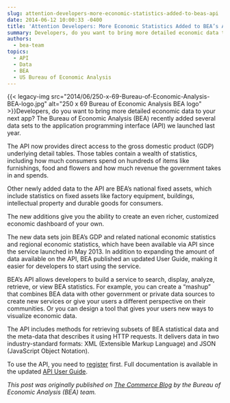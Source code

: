 ```yaml
---
slug: attention-developers-more-economic-statistics-added-to-beas-api
date: 2014-06-12 10:00:33 -0400
title: 'Attention Developers: More Economic Statistics Added to BEA’s API'
summary: Developers, do you want to bring more detailed economic data to your next app? The Bureau of Economic Analysis (BEA) recently added several data sets to the application programming interface (API) we launched last year. The API now provides direct access to the
authors:
  - bea-team
topics:
  - API
  - Data
  - BEA
  - US Bureau of Economic Analysis
---
```


{{< legacy-img src="2014/06/250-x-69-Bureau-of-Economic-Analysis-BEA-logo.jpg" alt="250 x 69 Bureau of Economic Analysis BEA logo" >}}Developers, do you want to bring more detailed economic data to your next app? The Bureau of Economic Analysis (BEA) recently added several data sets to the application programming interface (API) we launched last year.

The API now provides direct access to the gross domestic product (GDP) underlying detail tables. Those tables contain a wealth of statistics, including how much consumers spend on hundreds of items like furnishings, food and flowers and how much revenue the government takes in and spends.

Other newly added data to the API are BEA’s national fixed assets, which include statistics on fixed assets like factory equipment, buildings, intellectual property and durable goods for consumers.

The new additions give you the ability to create an even richer, customized economic dashboard of your own.

The new data sets join BEA’s GDP and related national economic statistics and regional economic statistics, which have been available via API since the service launched in May 2013. In addition to expanding the amount of data available on the API, BEA published an updated User Guide, making it easier for developers to start using the service.

BEA’s API allows developers to build a service to search, display, analyze, retrieve, or view BEA statistics. For example, you can create a “mashup” that combines BEA data with other government or private data sources to create new services or give your users a different perspective on their communities. Or you can design a tool that gives your users new ways to visualize economic data.

The API includes methods for retrieving subsets of BEA statistical data and the meta-data that describes it using HTTP requests. It delivers data in two industry-standard formats: XML (Extensible Markup Language) and JSON (JavaScript Object Notation).

To use the API, you need to [register](http://bea.gov/API/signup/index.cfm) first. Full documentation is available in the updated [API User Guide](http://www.bea.gov/api/docs/index.htm).

_This post was originally published on [The Commerce Blog](http://www.commerce.gov/blog) by the Bureau of Economic Analysis (BEA) team._